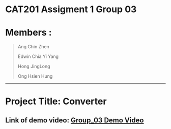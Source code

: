 # CAT201 Assigment 1 Group 03

# Members :
> Ang Chin Zhen
>
> Edwin Chia Yi Yang
> 
> Hong JingLong
>
> Ong Hsien Hung
> 
---


# Project Title: Converter

## Link of demo video: [Group_03 Demo Video](https://youtu.be/wzFANjqGJAo)

